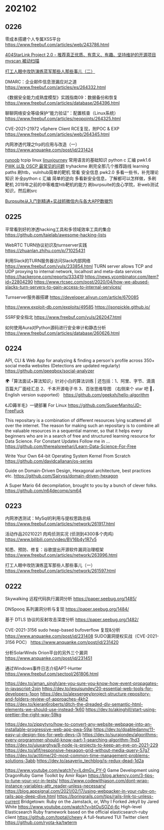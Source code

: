 # 202102

## 0226
零成本搭建个人专属XSS平台
https://www.freebuf.com/articles/web/243786.html

[404StarLink Project 2.0 - 推荐真正优质、有意义、有趣、坚持维护的开源项目](https://github.com/knownsec/404StarLink2.0-Galaxy)
[myscan 被动扫描](https://github.com/amcai/myscan)

[打工人眼中攻防演练蓝军那些人那些事儿（二）](https://www.freebuf.com/articles/network/261604.html)



DMARC：企业邮件信息泄漏应对之道
https://www.freebuf.com/articles/es/264332.html

《数据安全能力成熟度模型》实践指南09：数据备份和恢复
https://www.freebuf.com/articles/database/264396.html

聊聊网络安全等级保护“能力验证”：配置核查（Linux系统）
https://www.freebuf.com/articles/neopoints/264325.html

CVE-2021-21972 vSphere Client RCE复现，附POC &amp; EXP
https://www.freebuf.com/articles/web/264345.html

内网渗透代理之frp的应用与改造（一）
https://www.anquanke.com/post/id/231424

[runoob](https://www.runoob.com/)
  tcpip
  linux
  [linuxjourney](https://linuxjourney.com/)
  常用语言的基础知识
    python
    c
    汇编
    pwk1.6
      [PWK 以及 OSCP 最常见的问题](https://madneal.com/post/pwk%E4%BB%A5%E5%8F%8Aoscp%E6%9C%80%E5%B8%B8%E8%A7%81%E7%9A%84%E9%97%AE%E9%A2%98/)
tryhackme 刷完全那几个推荐路线 learning paths
刷htb，vulnhub简单的靶机
常看 安全信息
pwk2.0
多看一些书，补充理论知识
补全python c 汇编
简单的逆向 
多看新安全信息，了解都可以怎样做，多刷靶机
2019年之前的中等难度htb靶机的能力
刷burpsuite的良心学院，补web测试知识，然后刷src

[Burpsuite从入门到精通+实战抓微信内与各大APP数据包](https://www.bilibili.com/s/video/BV1jv411179x)

## 0225

平常看到好的渗透hacking工具和多领域效率工具的集合
https://github.com/taielab/awesome-hacking-lists

WebRTC TURN协议初识及turnserver实践
https://zhuanlan.zhihu.com/p/71025431

利用Slack的TURN服务器访问Slack内部网络
https://www.freebuf.com/vuls/233854.html
TURN server allows TCP and UDP proxying to internal network, localhost and meta-data services
https://hackerone.com/reports/333419
https://news.ycombinator.com/item?id=22804290
https://www.rtcsec.com/post/2020/04/how-we-abused-slacks-turn-servers-to-gain-access-to-internal-services/

Turnserver服务器搭建
https://developer.aliyun.com/article/670085



https://www.exploit-db.com/exploits/49585
https://jsonpickle.github.io/

SSRF安全指北
https://www.freebuf.com/vuls/262047.html

如何使用Aura对Python源码进行安全审计和静态分析
https://www.freebuf.com/articles/database/260626.html

## 0224

API, CLI & Web App for analyzing & finding a person's profile across 350+ social media websites (Detections are updated regularly)
https://github.com/qeeqbox/social-analyzer

🌍「算法面试+算法知识」针对小白的算法训练 | 还包括：1、阿里、字节、滴滴 百篇大厂面经汇总 2、千本开源电子书 3、百张思维导图 （右侧来个 star 吧 🌹，English version supported）
https://github.com/geekxh/hello-algorithm



《JD薅羊毛》一键部署 For Linux
https://github.com/SuperManito/JD-FreeFuck

This repositary is a combination of different resources lying scattered all over the internet. The reason for making such an repositary is to combine all the valuable resources in a sequential manner, so that it helps every beginners who are in a search of free and structured learning resource for Data Science. For Constant Updates Follow me in …
https://github.com/therealsreehari/Learn-Data-Science-For-Free

Write Your Own 64-bit Operating System Kernel From Scratch
https://github.com/davidcallanan/os-series

Guide on Domain-Driven Design, Hexagonal architecture, best practices etc.
https://github.com/Sairyss/domain-driven-hexagon

A Super Mario 64 decompilation, brought to you by a bunch of clever folks.
https://github.com/n64decomp/sm64




## 0223

内网渗透测试：MySql的利用与提权思路总结
https://www.freebuf.com/articles/network/261917.html

活动作品20210221 肉鸡侦测实况 (侦测到4300多个肉鸡)
https://www.bilibili.com/video/BV16b4y1R7v5

知悉、预防、修复：谷歌提出开源软件漏洞治理框架
https://www.freebuf.com/articles/network/263996.html

打工人眼中攻防演练蓝军那些人那些事儿（一）
https://www.freebuf.com/articles/network/261597.html

## 0222

Skywalking 远程代码执行漏洞分析
https://paper.seebug.org/1485/

DNSpooq 系列漏洞分析与复现
https://paper.seebug.org/1484/

基于 DTLS 协议的反射攻击深度分析
https://paper.seebug.org/1482/

CVE-2021-3156 sudo heap-based bufoverflow 复现&分析
https://www.anquanke.com/post/id/231408
SUDO漏洞提权实战（CVE-2021-3156 POC）
https://www.anquanke.com/post/id/231420



分析SolarWinds Orion平台的另外三个漏洞
https://www.anquanke.com/post/id/231451


通过Windows事件日志介绍APT-Hunter
https://www.freebuf.com/sectool/261806.html

https://dev.to/aman_singh/are-you-sure-you-know-how-event-propagates-in-javascript-2ojn
https://dev.to/jesuisundev/20-essential-web-tools-for-developers-1pon
https://dev.to/alexsergey/project-structure-repository-and-folders-review-of-approaches-4kh2
https://dev.to/kieran6roberts/ditch-the-dreaded-div-semantic-html-elements-we-should-use-instead-1k60
https://dev.to/akinghill/start-using-prettier-the-right-way-59kg





https://dev.to/zippytyro/how-to-convert-any-website-webpage-into-an-installable-progressive-web-app-pwa-59ai
https://dev.to/doabledanny/11-easy-ui-design-tips-for-web-devs-j3j
https://dev.to/surajondev/algorithms-every-programmer-should-know-part-1-searching-algorithm-1hd3
https://dev.to/uiuxarghya/8-node-js-projects-to-keep-an-eye-on-2021-229
https://dev.to/afif/responsive-hexagon-grid-without-media-query-57g7
https://dev.to/actitime/20-most-common-time-management-problems-solutions-3abb
https://dev.to/asayerio_techblog/is-redux-dead-1d2a

https://www.youtube.com/watch?v=ILdmGv_PY-0
Game Development using DragonRuby Game Toolkit by Amir Rajan
https://blog.arkency.com/3-tips-to-tune-your-vcr-in-tests/
https://www.codewithjason.com/dont-wrap-instance-variables-attr_reader-unless-necessary/
https://blog.appsignal.com/2021/02/17/using-webpacker-in-your-ruby-on-rails-app-deep-dive.html
https://boringrails.com/tips/rails-link-to-unless-current
Bridgetown: Ruby on the Jamstack, or, Why I Forked Jekyll by Jared White
https://www.youtube.com/watch?v=btOuSOZd-6c
High-level Elasticsearch Ruby framework based on the official elasticsearch-ruby client
https://github.com/toptal/chewy
A full-featured TUI Twitter client
https://github.com/ryota-ka/twterm
